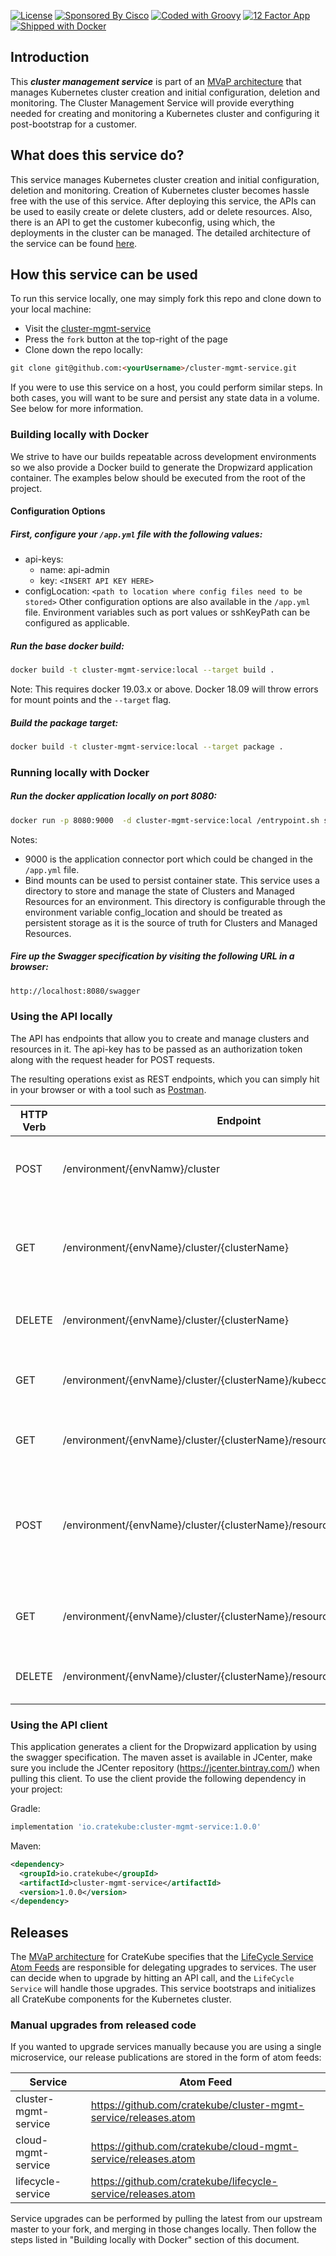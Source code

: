 [![License](http://img.shields.io/badge/license-apache%202.0-yellow)](http://choosealicense.com/licenses/apache-2.0/)
[![Sponsored By Cisco](https://img.shields.io/badge/sponsored%20by-Cisco-blue)](https://www.cisco.com/c/en/us/solutions/cloud/multicloud-solutions.html)
[![Coded with Groovy](https://img.shields.io/badge/language-Groovy-green)](https://github.com/apache/groovy)
[![12 Factor App](https://img.shields.io/badge/app-12--factor-yellow)](https://12factor.net/)
[![Shipped with Docker](https://img.shields.io/badge/shipped%20with-docker%2019.03.8-blue)](https://github.com/moby/moby)


## Introduction
This **_cluster management service_** is part of an [MVaP architecture](https://github.com/cratekube/cratekube/blob/master/docs/Architecture.md) that manages Kubernetes cluster creation and initial configuration, deletion and monitoring. The Cluster Management Service will provide everything needed for creating and monitoring a Kubernetes cluster and configuring it post-bootstrap for a customer.

## What does this service do?
This service manages Kubernetes cluster creation and initial configuration, deletion and monitoring. Creation of Kubernetes cluster becomes hassle free with the use of this service. After deploying this service, the APIs can be used to easily create or delete clusters, add or delete resources. Also, there is an API to get the customer kubeconfig, using which, the deployments in the cluster can be managed. The detailed architecture of the service can be found [here](https://github.com/cratekube/cluster-mgmt-service/blob/master/docs/architecture.md).



## How this service can be used
To run this service locally, one may simply fork this repo and clone down to your local machine:
- Visit the [cluster-mgmt-service](https://github.com/cratekube/cluster-mgmt-service)
- Press the `fork` button at the top-right of the page
- Clone down the repo locally:
```html
git clone git@github.com:<yourUsername>/cluster-mgmt-service.git
```
If you were to use this service on a host, you could perform similar steps.  In both cases, you will want to be sure and persist any state data in a volume.  See below for more information.

### Building locally with Docker
We strive to have our builds repeatable across development environments so we also provide a Docker build to generate 
the Dropwizard application container.  The examples below should be executed from the root of the project.

#### Configuration Options
##### First, configure your `/app.yml` file with the following values:

  -  api-keys:
	  - name: api-admin
	  - key:  ```<INSERT API KEY HERE>```
  -  configLocation: ```<path to location where config files need to be stored>```
Other configuration options are also available in the `/app.yml` file. Environment variables such as port values or sshKeyPath can be configured as applicable.
      
	  
##### Run the base docker build:
```bash
docker build -t cluster-mgmt-service:local --target build .
```
Note: This requires docker 19.03.x or above.  Docker 18.09 will throw errors for mount points and the `--target` flag.

##### Build the package target:
```bash
docker build -t cluster-mgmt-service:local --target package .
```
### Running locally with Docker
##### Run the docker application locally on port 8080:
```bash
docker run -p 8080:9000  -d cluster-mgmt-service:local /entrypoint.sh server
```
Notes: 
- 9000 is the application connector port which could be changed in the `/app.yml` file.  
- Bind mounts can be used to persist container state. This service uses a directory to store and manage the state of Clusters and Managed Resources for an environment. This directory is configurable through the environment variable config_location and should be treated as persistent storage as it is the source of truth for Clusters and Managed Resources.

##### Fire up the Swagger specification by visiting the following URL in a browser:
```bash
http://localhost:8080/swagger
```

### Using the API locally
The API has endpoints that allow you to create and manage clusters and resources in it. The api-key has to be passed as an authorization token along with the request header for POST requests.

The resulting operations exist as REST endpoints, which you can simply hit in your browser or with a tool such as [Postman](https://www.postman.com/downloads/).

| HTTP Verb | Endpoint | Payload | Function |
| --- | --- | --- | --- |  
| POST | /environment/{envNamw}/cluster |<code>{"clusterName": "string",\n"hostnames": ["string"]}</code>  | Create a new cluster by specifying its name and hosts |
| GET | /environment/{envName}/cluster/{clusterName} | None  | Get details about a cluster such as its configuration and status of nodes |
| DELETE |/environment/{envName}/cluster/{clusterName}  | None | Delete a specific cluster by its name  |
| GET | /environment/{envName}/cluster/{clusterName}/kubeconfig/customer | None | Get customer kubeconfig for a cluster by its name |
| GET | /environment/{envName}/cluster/{clusterName}/resource | None | Get status of all resources in a cluster by its name |
| POST | /environment/{envName}/cluster/{clusterName}/resource |<code>{"name": "string","config": "string","status": "NOT_STARTED"}</code> | Create a new deployment by cluster name by speciifying the configuration in the payload |
| GET | /environment/{envName}/cluster/{clusterName}/resource/{resourceName} | None | Get the status of a resource or deployment by its name |
| DELETE | /environment/{envName}/cluster/{clusterName}/resource/{resourceName} | None | Delete a resource or deployment by its name

### Using the API client
This application generates a client for the Dropwizard application by using the swagger specification.  The maven asset
is available in JCenter, make sure you include the JCenter repository (https://jcenter.bintray.com/) when pulling this
client.  To use the client provide the following dependency in your project:

Gradle:
```groovy
implementation 'io.cratekube:cluster-mgmt-service:1.0.0'
``` 

Maven:
```xml
<dependency>
  <groupId>io.cratekube</groupId>
  <artifactId>cluster-mgmt-service</artifactId>
  <version>1.0.0</version>
</dependency>
```

## Releases
The [MVaP architecture](https://github.com/cratekube/cratekube/blob/master/docs/Architecture.md) for CrateKube specifies that the [LifeCycle Service Atom Feeds](https://github.com/cratekube/lifecycle-service/blob/7d115fa0b2c5e8ebb0f5e7d91425498aec02d91c/src/test/resources/testapp.yml) are responsible for delegating upgrades to services.  The user can decide when to upgrade by hitting an API call, and the `LifeCycle Service` will handle those upgrades.  This service bootstraps and initializes all CrateKube components for the Kubernetes cluster.

### Manual upgrades from released code
If you wanted to upgrade services manually because you are using a single microservice, our release publications are stored in the form of atom feeds:

| Service | Atom Feed |
| --- | --- |
| cluster-mgmt-service | https://github.com/cratekube/cluster-mgmt-service/releases.atom |
| cloud-mgmt-service | https://github.com/cratekube/cloud-mgmt-service/releases.atom |
| lifecycle-service | https://github.com/cratekube/lifecycle-service/releases.atom |

Service upgrades can be performed by pulling the latest from our upstream master to your fork, and merging in those changes locally.  Then follow the steps listed in "Building locally with Docker" section of this document.